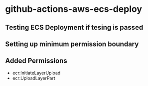 # github-actions-aws-ecs-deploy

## Testing ECS Deployment if tesing is passed

## Setting up minimum permission boundary


## Added Permissions
- ecr:InitiateLayerUpload
- ecr:UploadLayerPart
